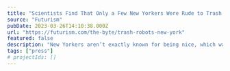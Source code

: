```yaml
---
title: "Scientists Find That Only a Few New Yorkers Were Rude to Trash Robots"
source: "Futurism"
pubDate: 2023-03-26T14:10:38.000Z
url: "https://futurism.com/the-byte/trash-robots-new-york"
featured: false
description: "New Yorkers aren’t exactly known for being nice, which was why it was so shocking that only a few were rude to some trash robots in Greenwich Village."
tags: ["press"]
# projectIds: []
---
```


<!-- You can add additional content about this media mention here if needed -->
